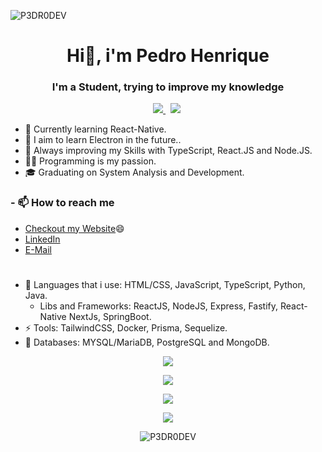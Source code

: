<p align="left"> <img src="https://komarev.com/ghpvc/?username=P3DR0DEV&label=Profile%20views&color=0e75b6&style=flat" alt="P3DR0DEV" /> </p>
<h1 align="center">Hi👋, i'm Pedro Henrique</h1>
<div>
<h3 align="center">I'm a Student, trying to improve my knowledge</h3>
</div>
<p align="center"><a href="https://instagram.com/pedro_camposm" target="_blank">
    <img src="https://img.shields.io/badge/instagram-%23E4405F.svg?&style=for-the-badge&logo=instagram&logoColor=white" />        
  </a>&nbsp;
    <a href="https://twitter.com/esquilolo" target="_blank"><img src="https://img.shields.io/badge/Twitter-1DA1F2?style=for-the-badge&logo=twitter&logoColor=white" /></a>&nbsp;</p>

- 🤔 Currently learning React-Native.
- 🔭 I aim to learn Electron in the future..
- 🌱 Always improving my Skills with TypeScript, React.JS and Node.JS.
- 👩‍💻 Programming is my passion.
- 🎓 Graduating on System Analysis and Development.
<h3> - 📫 How to reach me</h3>

- [Checkout my Website](https://pedromendes.dev)😄
- <a href="https://www.linkedin.com/in/pedro-cmendes/">LinkedIn</a>
- <a href="mailto:pedro.mendesctt@gmail.com">E-Mail</a>
   <!--Logo Languages-->
  #
- 🔭 Languages that i use: HTML/CSS, JavaScript, TypeScript, Python, Java.
  - Libs and Frameworks: ReactJS, NodeJS, Express, Fastify, React-Native NextJs, SpringBoot.
- ⚡ Tools: TailwindCSS, Docker, Prisma, Sequelize.
- 🌱 Databases: MYSQL/MariaDB, PostgreSQL and MongoDB.
<p align="center">
  <img src="https://skillicons.dev/icons?i=html,css,js,ts,python,java" />
</p>
<p align="center">
  <img src="https://skillicons.dev/icons?i=react,nextjs,nodejs,express,tailwind,prisma,sequelize" />
</p>
<p align="center">
  <img src="https://skillicons.dev/icons?i=git,docker,figma,notion,vercel,neovim,vim,vscode" />
</p>
<p align="center">
  <img src="https://skillicons.dev/icons?i=mysql,mongodb,postgres,redis" />
</p>
<p align="center">
  <img src="https://github-readme-stats.vercel.app/api/top-langs?username=p3dr0dev&show_icons=true&locale=en&layout=compact" alt="P3DR0DEV" />
</p>
  <!--
  **P3DR0DEV/P3DR0DEV** is a ✨ _special_ ✨ repository because its `README.md` (this file) appears on your GitHub profile.

Here are some ideas to get you started:

- 🔭 I’m currently working on ...
- 🌱 I’m currently learning ...
- 👯 I’m looking to collaborate on ...
- 🤔 I’m looking for help with ...
- 💬 Ask me about ...
- 📫 How to reach me: ...
- 😄 Pronouns: ...
- ⚡ Fun fact: ...
  -->
